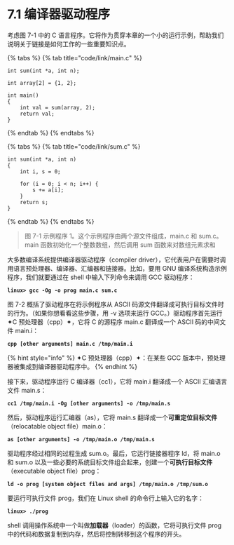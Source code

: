 # 7.1 编译器驱动程序

考虑图 7-1 中的 C 语言程序。它将作为贯穿本章的一个小的运行示例，帮助我们说明关于链接是如何工作的一些重要知识点。

{% tabs %}
{% tab title="code/link/main.c" %}
```text
int sum(int *a, int n);

int array[2] = {1, 2};

int main()
{
    int val = sum(array, 2);
    return val;
}
```
{% endtab %}
{% endtabs %}

{% tabs %}
{% tab title="code/link/sum.c" %}
```text
int sum(int *a, int n)
{
    int i, s = 0;
    
    for (i = 0; i < n; i++) {
        s += a[i];
    }
    return s;
}
```
{% endtab %}
{% endtabs %}

> 图 7-1 示例程序 1。这个示例程序由两个源文件组成，main.c 和 sum.c。main 函数初始化一个整数数组，然后调用 sum 函数来对数组元素求和

大多数编译系统提供编译器驱动程序（compiler driver），它代表用户在需要时调用语言预处理器、编译器、汇编器和链接器。比如，要用 GNU 编译系统构造示例程序，我们就要通过在 shell 中输入下列命令来调用 GCC 驱动程序：

**`linux> gcc -Og -o prog main.c sum.c`**

图 7-2 概括了驱动程序在将示例程序从 ASCII 码源文件翻译成可执行目标文件时的行为。（如果你想看看这些步骤，用 -v 选项来运行 GCC。）驱动程序首先运行 ✦C 预处理器（cpp）✦，它将 C 的源程序 main.c 翻译成一个 ASCII 码的中间文件 main.i：

**`cpp [other arguments] main.c /tmp/main.i`**

{% hint style="info" %}
✦C 预处理器（cpp）✦：在某些 GCC 版本中，预处理器被集成到编译器驱动程序中。
{% endhint %}

接下来，驱动程序运行 C 编译器（cc1），它将 main.i 翻译成一个 ASCII 汇编语言文件 main.s： 

**`cc1 /tmp/main.i -Og [other arguments] -o /tmp/main.s`**

然后，驱动程序运行汇编器（as），它将 main.s 翻译成一个**可重定位目标文件**（relocatable object file）main.o：

**`as [other arguments] -o /tmp/main.o /tmp/main.s`**

驱动程序经过相同的过程生成 sum.o。最后，它运行链接器程序 ld，将 main.o 和 sum.o 以及一些必要的系统目标文件组合起来，创建一个**可执行目标文件**（executable object file）prog：

**`ld -o prog [system object files and args] /tmp/main.o /tmp/sum.o`**

要运行可执行文件 prog，我们在 Linux shell 的命令行上输入它的名字：

**`linux> ./prog`**

shell 调用操作系统中一个叫做**加载器**（loader）的函数，它将可执行文件 prog 中的代码和数据复制到内存，然后将控制转移到这个程序的开头。



